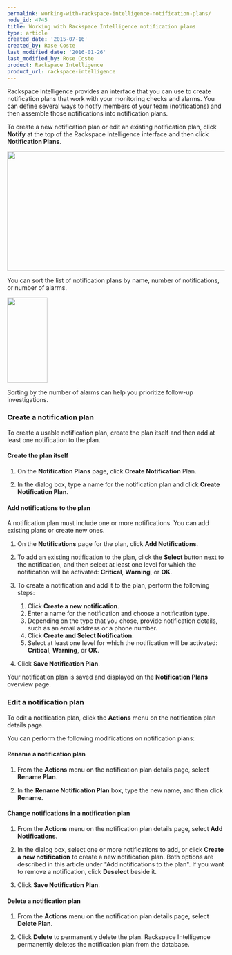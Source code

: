 ```yaml
---
permalink: working-with-rackspace-intelligence-notification-plans/
node_id: 4745
title: Working with Rackspace Intelligence notification plans
type: article
created_date: '2015-07-16'
created_by: Rose Coste
last_modified_date: '2016-01-26'
last_modified_by: Rose Coste
product: Rackspace Intelligence
product_url: rackspace-intelligence
---
```


Rackspace Intelligence provides an interface that you can use to create
notification plans that work with your monitoring checks and alarms. You
can define several ways to notify members of your team (notifications)
and then assemble those notifications into notification plans.

To create a new notification plan or edit an
existing notification plan, click **Notify** at
the top of the Rackspace Intelligence interface and then click
**Notification Plans**.

<img src="https://8026b2e3760e2433679c-fffceaebb8c6ee053c935e8915a3fbe7.ssl.cf2.rackcdn.com/field/image/4745.1a_0.png" width="704" height="276" />

You can sort the list of notification plans by name, number of
notifications, or number of alarms.

<img src="https://8026b2e3760e2433679c-fffceaebb8c6ee053c935e8915a3fbe7.ssl.cf2.rackcdn.com/field/image/4745.2_0.png" width="93" height="197" />

Sorting by the number of alarms can help you prioritize follow-up
investigations.

### Create a notification plan

To create a usable notification plan,
create the plan itself and then add at least one notification to the plan.

#### Create the plan itself

1. On the **Notification Plans** page, click **Create
   Notification** Plan.

2. In the dialog box, type a name for the notification plan and
   click **Create Notification Plan**.

#### Add notifications to the plan

A notification plan must include one or
more notifications. You can add existing plans or create new ones.

1. On the **Notifications** page for the plan, click **Add
   Notifications**.

2. To add an existing notification to the plan, click the **Select** button next to
   the notification, and then select at least one level for which the
   notification will be activated: **Critical**, **Warning**, or **OK**.

3. To create a notification and add it to the plan, perform the following steps:

    1. Click **Create a new notification**.
    2. Enter a name for the notification and choose a
       notification type.
    3. Depending on the type that you chose, provide notification
       details, such as an email address or a phone number.
    4. Click **Create and Select Notification**.
    5. Select at least one level for which the notification will be
       activated: **Critical**, **Warning**, or **OK**.

4. Click **Save Notification Plan**.

Your notification plan is saved and displayed on the **Notification
Plans** overview page.

### Edit a notification plan

To edit a notification plan, click the **Actions** menu on the
notification plan details page.

You can perform the following modifications on notification plans:

#### Rename a notification plan

1. From the **Actions** menu on the notification plan details page,
   select **Rename Plan**.

2. In the **Rename Notification Plan** box, type the new name, and then
   click **Rename**.

#### Change notifications in a notification plan

1. From the **Actions** menu on the notification plan details page,
   select **Add Notifications**.

2. In the dialog box, select one or more notifications to add, or
   click **Create a new notification** to create a new notification
   plan. Both options are described in this article under "Add notifications to the plan".
   If you want to remove a
   notification, click **Deselect** beside it.

3. Click **Save Notification Plan**.

#### Delete a notification plan

1. From the **Actions** menu on the notification plan details page,
   select **Delete Plan**.

2. Click **Delete** to permanently delete the plan.
   Rackspace Intelligence permanently deletes the notification plan
   from the database.
